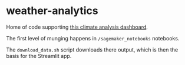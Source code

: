 # weather-analytics
Home of code supporting [this climate analysis dashboard](https://share.streamlit.io/dansbecker/weather-analytics/main).

The first level of munging happens in `/sagemaker_notebooks` notebooks.

The `download_data.sh` script downloads there output, which is then the basis for the Streamlit app.
